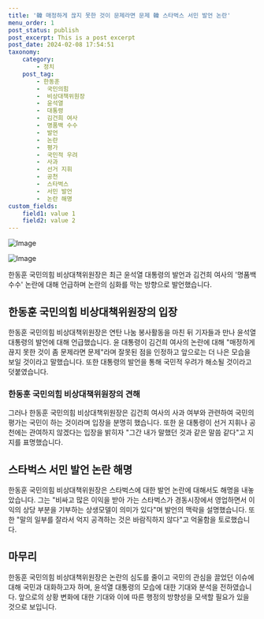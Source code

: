 ```yaml
---
title: '韓 매정하게 끊지 못한 것이 문제라면 문제 韓 스타벅스 서민 발언 논란'
menu_order: 1
post_status: publish
post_excerpt: This is a post excerpt
post_date: 2024-02-08 17:54:51
taxonomy:
    category:
        - 정치
    post_tag:
        - 한동훈
        -  국민의힘
        -  비상대책위원장
        -  윤석열
        -  대통령
        -  김건희 여사
        -  명품백 수수
        -  발언
        -  논란
        -  평가
        -  국민적 우려
        -  사과
        -  선거 지휘
        -  공천
        -  스타벅스
        -  서민 발언
        -  논란 해명
custom_fields:
    field1: value 1
    field2: value 2
---
```


![Image](https://imgnews.pstatic.net/image/011/2024/02/08/0004297788_001_20240208134104825.jpg?type=w647)

![Image](https://imgnews.pstatic.net/image/011/2024/02/08/0004297788_002_20240208134104897.jpg?type=w647)

한동훈 국민의힘 비상대책위원장은 최근 윤석열 대통령의 발언과 김건희 여사의 '명품백 수수' 논란에 대해 언급하며 논란의 심화를 막는 방향으로 발언했습니다.
## 한동훈 국민의힘 비상대책위원장의 입장
한동훈 국민의힘 비상대책위원장은 연탄 나눔 봉사활동을 마친 뒤 기자들과 만나 윤석열 대통령의 발언에 대해 언급했습니다. 윤 대통령이 김건희 여사의 논란에 대해 "매정하게 끊지 못한 것이 좀 문제라면 문제"라며 잘못된 점을 인정하고 앞으로는 더 나은 모습을 보일 것이라고 말했습니다. 또한 대통령의 발언을 통해 국민적 우려가 해소될 것이라고 덧붙였습니다.
### 한동훈 국민의힘 비상대책위원장의 견해
그러나 한동훈 국민의힘 비상대책위원장은 김건희 여사의 사과 여부와 관련하여 국민의 평가는 국민이 하는 것이라며 입장을 분명히 했습니다. 또한 윤 대통령이 선거 지휘나 공천에는 관여하지 않겠다는 입장을 밝히자 "그간 내가 말했던 것과 같은 말씀 같다"고 지지를 표명했습니다.
## 스타벅스 서민 발언 논란 해명
한동훈 국민의힘 비상대책위원장은 스타벅스에 대한 발언 논란에 대해서도 해명을 내놓았습니다. 그는 "비싸고 많은 이익을 받아 가는 스타벅스가 경동시장에서 영업하면서 이익의 상당 부분을 기부하는 상생모델이 의미가 있다"며 발언의 맥락을 설명했습니다. 또한 "말의 일부를 잘라서 억지 공격하는 것은 바람직하지 않다"고 억울함을 토로했습니다.
## 마무리
한동훈 국민의힘 비상대책위원장은 논란의 심도를 줄이고 국민의 관심을 끌었던 이슈에 대해 국민과 대화하고자 하며, 윤석열 대통령의 모습에 대한 기대와 분석을 전하였습니다. 앞으로의 상황 변화에 대한 기대와 이에 따른 행정의 방향성을 모색할 필요가 있을 것으로 보입니다.

